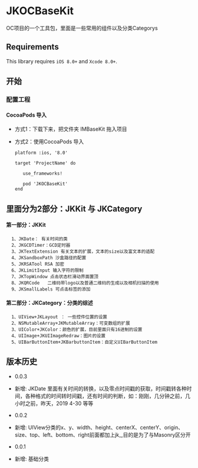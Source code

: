 # JKOCBaseKit
OC项目的一个工具包，里面是一些常用的组件以及分类Categorys

## Requirements
This library requires `iOS 8.0+` and `Xcode 8.0+`.

## 开始

### 配置工程

#### CocoaPods 导入

   - 方式1：下载下来，把文件夹 IMBaseKit 拖入项目

   - 方式2：使用CocoaPods 导入

         platform :ios, '8.0'

         target 'ProjectName' do

            use_frameworks!
 
            pod 'JKOCBaseKit'
         end  

## 里面分为2部分：JKKit 与 JKCategory

#### 第一部分：JKKit

      1、JKDate： 有关时间的类
      2、JKGCDTimer：GCD定时器
      3、JKTextExtension 有关文本的扩展，文本的size以及富文本的适配
      4、JKSandboxPath 沙盒路径的配置
      5、JKRSATool RSA 加密
      6、JKLimitInput 输入字符的限制
      7、JKTopWindow 点击状态栏滑动界面置顶
      8、JKQRCode   二维码带logo以及普通二维码的生成以及相机扫描的使用
      9、JKSmallLabels 可点击标签的添加
    
#### 第二部分：JKCategory：分类的综述
    
      1、UIView+JKLayout ： 一些控件位置的设置
      2、NSMutableArray+JKMutableArray：可变数组的扩展
      3、UIColor+JKColor：颜色的扩展，目前里面只有16进制的设置
      4、UIImage+JKUIImageRedraw：图片的设置
      5、UIBarButtonItem+JKBarbuttonItem：自定义UIBarButtonItem 
      
## 版本历史
- 0.0.3

- 新增: JKDate 里面有关时间的转换，以及零点时间戳的获取，时间戳转各种时间，各种格式的时间转时间戳，还有时间的判断，如：刚刚，几分钟之前，几小时之前，昨天，2019 4-30 等等 

- 0.0.2

- 新增: UIView分类的x、y、width、height、centerX、centerY、origin、size、top、left、bottom、right前面都加上jk_,目的是为了与Masonry区分开

- 0.0.1

- 新增: 基础分类
